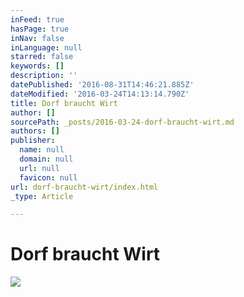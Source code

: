 ```yaml
---
inFeed: true
hasPage: true
inNav: false
inLanguage: null
starred: false
keywords: []
description: ''
datePublished: '2016-08-31T14:46:21.885Z'
dateModified: '2016-03-24T14:13:14.790Z'
title: Dorf braucht Wirt
author: []
sourcePath: _posts/2016-03-24-dorf-braucht-wirt.md
authors: []
publisher:
  name: null
  domain: null
  url: null
  favicon: null
url: dorf-braucht-wirt/index.html
_type: Article

---
```

# Dorf braucht Wirt
![](https://s3-us-west-2.amazonaws.com/the-grid-img/p/472a9f3b70cff3bca6b7c9effdc154a2f59b8000.png)